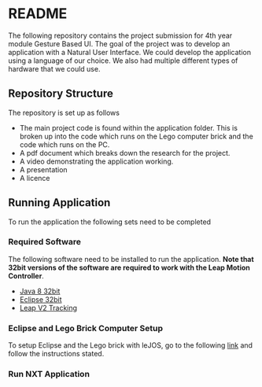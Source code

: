 # README
The following repository contains the project submission for 4th year module Gesture Based UI. The goal of the project was to develop an application with a Natural User Interface. We could develop the application using a language of our choice. We also had multiple different types of hardware that we could use. 
## Repository Structure
The repository is set up as follows
- The main project code is found within the application folder. This is broken up into the code which runs on the Lego computer brick 
and the code which runs on the PC.
- A pdf document which breaks down the research for the project.
- A video demonstrating the application working.
- A presentation 
- A licence
## Running Application
To run the application the following sets need to be completed
### Required Software
The following software need to be installed to run the application. **Note that 32bit versions of the software are required to work with the Leap Motion Controller**.
- [Java 8 32bit](https://www.oracle.com/technetwork/java/javase/downloads/java-archive-javase8-2177648.html)
- [Eclipse 32bit](https://www.eclipse.org/downloads/download.php?file=/technology/epp/downloads/release/photon/R/eclipse-java-photon-R-win32.zip)
- [Leap V2 Tracking](https://developer-archive.leapmotion.com/downloads/external/skeletal-beta/windows?version=2.3.1.31549)
### Eclipse and Lego Brick Computer Setup
To setup Eclipse and the Lego brick with leJOS, go to the following [link](http://www.lejos.org/nxt/nxj/tutorial/Preliminaries/GettingStarted.htm) and follow the instructions stated.
### Run NXT Application
